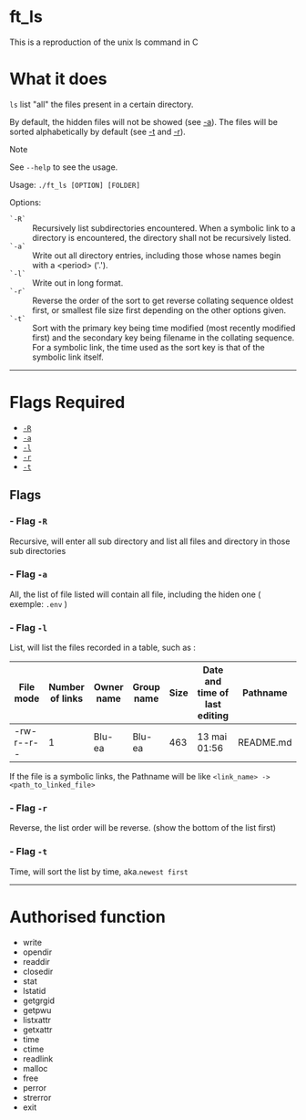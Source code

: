 # ft_ls
This is a reproduction of the unix ls command in C 

# What it does

`ls` list "all" the files present in a certain directory.

By default, the hidden files will not be showed (see [-a](#flag--a)).
The files will be sorted alphabetically by default (see [-t](#flag--t) and [-r](#flag--r-1)).

> [!NOTE]  
> See `--help` to see the usage.
> 
> Usage: `./ft_ls [OPTION] [FOLDER]`
> 
> Options:
> <dl>
> <code>`-R`</code> <dd>Recursively list subdirectories encountered. When a symbolic link to a directory is encountered, the directory shall not be recursively listed.</dd>
> <code>`-a`</code>	<dd>Write out all directory entries, including those whose names begin with a &lt;period&gt; ('.').</dd>
> <code>`-l`</code>	<dd>Write out in long format.</dd>
> <code>`-r`</code>	<dd>Reverse the order of the sort to get reverse collating sequence oldest first, or smallest file size first depending on the other options given.</dd>
> <code>`-t`</code>	<dd>Sort with the primary key being time modified (most recently modified first) and the secondary key being filename in the collating sequence.  For a symbolic link, the time used as the sort key is that of the symbolic link itself.</dd>
> </dl>


---

# Flags Required
 - [`-R`](#--flag--r)
 - [`-a`](#--flag--a)
 - [`-l`](#--flag--l)
 - [`-r`](#--flag--r-1)
 - [`-t`](#--flag--t)

## Flags 

### - Flag `-R`

Recursive, will enter all sub directory and list all files and directory in those sub directories

### - Flag `-a`

All, the list of file listed will contain all file, including the hiden one ( exemple: `.env` )

### - Flag `-l`

List, will list the files recorded in a table, such as : <br>

| File mode  | Number of links | Owner name | Group name | Size | Date and time of last editing | Pathname  |
|------------|-----------------|------------|------------|------|-------------------------------|-----------|
| -rw-r--r-- | 1               | Blu-ea     | Blu-ea     | 463  | 13 mai  01:56                 | README.md |

If the file is a symbolic links, the Pathname will be like `<link_name> -> <path_to_linked_file>`

### - Flag `-r`

Reverse, the list order will be reverse. (show the bottom of the list first)

### - Flag `-t`

Time, will sort the list by time, aka.`newest first` 

---

# Authorised function
 - write
 - opendir
 - readdir
 - closedir
 - stat
 - lstatid
 - getgrgid
 - getpwu
 - listxattr
 - getxattr
 - time
 - ctime
 - readlink
 - malloc
 - free
 - perror
 - strerror
 - exit